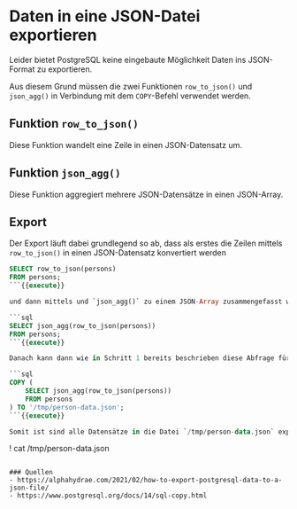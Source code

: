 # Daten in eine JSON-Datei exportieren
Leider bietet PostgreSQL keine eingebaute Möglichkeit Daten ins JSON-Format zu exportieren.

Aus diesem Grund müssen die zwei Funktionen `row_to_json()` und `json_agg()` in Verbindung mit dem `COPY`-Befehl verwendet werden.

## Funktion `row_to_json()`
Diese Funktion wandelt eine Zeile in einen JSON-Datensatz um.

## Funktion `json_agg()`
Diese Funktion aggregiert mehrere JSON-Datensätze in einen JSON-Array.

## Export
Der Export läuft dabei grundlegend so ab, dass als erstes die Zeilen mittels `row_to_json()` in einen JSON-Datensatz konvertiert werden 

```sql
SELECT row_to_json(persons)
FROM persons;
```{{execute}}

und dann mittels und `json_agg()` zu einem JSON-Array zusammengefasst werden.

```sql
SELECT json_agg(row_to_json(persons))
FROM persons;
```{{execute}}

Danach kann dann wie in Schritt 1 bereits beschrieben diese Abfrage für den COPY-Befehl verwendet werden.

```sql
COPY (
    SELECT json_agg(row_to_json(persons))
    FROM persons
) TO '/tmp/person-data.json';
```{{execute}}

Somit ist sind alle Datensätze in die Datei `/tmp/person-data.json` exportiert worden:
```
\! cat /tmp/person-data.json
```{{execute}}

### Quellen
- https://alphahydrae.com/2021/02/how-to-export-postgresql-data-to-a-json-file/
- https://www.postgresql.org/docs/14/sql-copy.html